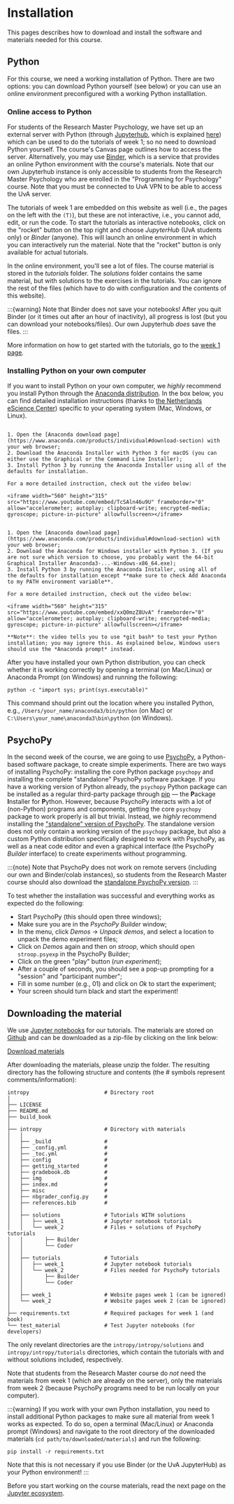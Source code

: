 # Installation
This pages describes how to download and install the software and materials needed for this course.

## Python
For this course, we need a working installation of Python. There are two options: you can download Python yourself (see below) or you can use an online environment preconfigured with a working Python installlation. 

### Online access to Python
For students of the Research Master Psychology, we have set up an external server with Python (through [Jupyterhub](https://jupyter.org/hub), which is explained [here](jupyter.md)) which can be used to do the tutorials of week 1; so no need to download Python yourself. The course's Canvas page outlines how to access the server. Alternatively, you may use [Binder](https://mybinder.org/), which is a service that provides an online Python environment with the course's materials. Note that our own Jupyterhub instance is only accessible to students from the Research Master Psychology who are enrolled in the "Programming for Psychology" course. Note that you must be connected to UvA VPN to be able to access the UvA server.

The tutorials of week 1 are embedded on this website as well (i.e., the pages on the left with the `(T)`), but these are not interactive, i.e., you cannot add, edit, or run the code. To start the tutorials as interactive notebooks, click on the "rocket" button on the top right and choose *JupyterHub* (UvA students only) or *Binder* (anyone). This will launch an online environment in which you can interactively run the material. Note that the "rocket" button is only available for actual tutorials.

In the online environment, you'll see a lot of files. The course material is stored in the *tutorials* folder. The *solutions* folder contains the same material, but with solutions to the exercises in the tutorials. You can ignore the rest of the files (which have to do with configuration and the contents of this website).

:::{warning}
Note that Binder does not save your notebooks! After you quit Binder (or it times out after an hour of inactivity), all progress is lost (but you can download your notebooks/files). Our own Jupyterhub *does* save the files.
:::

More information on how to get started with the tutorials, go to the [week 1 page](../week_1/python.md).

### Installing Python on your own computer
If you want to install Python on your own computer, we *highly* recommend you install Python through the [Anaconda distribution](https://www.anaconda.com/products/individual). In the box below, you can find detailed installation instructions (thanks to [the Netherlands eScience Center](https://escience-academy.github.io/2020-12-07-parallel-python/)) specific to your operating system (Mac, Windows, or Linux).

```{tabbed} Mac

1. Open the [Anaconda download page](https://www.anaconda.com/products/individual#download-section) with your web browser;
2. Download the Anaconda Installer with Python 3 for macOS (you can either use the Graphical or the Command Line Installer);
3. Install Python 3 by running the Anaconda Installer using all of the defaults for installation.

For a more detailed instruction, check out the video below:

<iframe width="560" height="315" src="https://www.youtube.com/embed/TcSAln46u9U" frameborder="0" allow="accelerometer; autoplay; clipboard-write; encrypted-media; gyroscope; picture-in-picture" allowfullscreen></iframe>
```

```{tabbed} Windows

1. Open the [Anaconda download page](https://www.anaconda.com/products/individual#download-section) with your web browser;
2. Download the Anaconda for Windows installer with Python 3. (If you are not sure which version to choose, you probably want the 64-bit Graphical Installer Anaconda3-...-Windows-x86_64.exe);
3. Install Python 3 by running the Anaconda Installer, using all of the defaults for installation except **make sure to check Add Anaconda to my PATH environment variable**.

For a more detailed instruction, check out the video below:

<iframe width="560" height="315" src="https://www.youtube.com/embed/xxQ0mzZ8UvA" frameborder="0" allow="accelerometer; autoplay; clipboard-write; encrypted-media; gyroscope; picture-in-picture" allowfullscreen></iframe>

**Note**: the video tells you to use *git bash* to test your Python installation; you may ignore this. As explained below, Windows users should use the *Anaconda prompt* instead.
```

After you have installed your own Python distribution, you can check whether it is working correctly by opening a terminal (on Mac/Linux) or Anaconda Prompt (on Windows) and running the following:

```
python -c "import sys; print(sys.executable)"
```

This command should print out the location where you installed Python, e.g., `/Users/your_name/anaconda3/bin/python` (on Mac) or `C:\Users\your_name\anaconda3\bin\python` (on Windows). 

## PsychoPy
In the second week of the course, we are going to use [PsychoPy](https://www.psychopy.org/), a Python-based software package, to create simple experiments. There are two ways of installing PsychoPy: installing the core Python package `psychopy` and installing the complete "standalone" PsychoPy software package. If you have a working version of Python already, the `psychopy` Python package can be installed as a regular third-party package through [pip](https://packaging.python.org/tutorials/installing-packages/) &mdash; the **P**ackage **I**nstaller for **P**ython. However, because PsychoPy interacts with a lot of (non-Python) programs and components, getting the core `psychopy` package to work properly is all but trivial. Instead, we *highly* recommend installing the ["standalone" version of PsychoPy](https://www.psychopy.org/download.html). The standalone version does not only contain a working version of the `psychopy` package, but also a custom Python distribution specifically designed to work with PsychoPy, as well as a neat code editor and even a graphical interface (the PsychoPy *Builder* interface) to create experiments without programming.

:::{note}
Note that PsychoPy does not work on remote servers (including our own and Binder/colab instances), so students from the Research Master course should also download the [standalone PsychoPy version](https://www.psychopy.org/).
:::

To test whether the installation was successful and everything works as expected do the following:

* Start PsychoPy (this should open three windows);
* Make sure you are in the *PsychoPy Builder* window;
* In the menu, click *Demos* &rarr; *Unpack demos*, and select a location to unpack the demo experiment files;
* Click on *Demos* again and then on *stroop*, which should open `stroop.psyexp` in the PsychoPy Builder;
* Click on the green "play" button (*run experiment*);
* After a couple of seconds, you should see a pop-up prompting for a "session" and "participant number";
* Fill in some number (e.g., 01) and click on *Ok* to start the experiment;
* Your screen should turn black and start the experiment!

## Downloading the material
We use [Jupyter notebooks](https://jupyter.org/) for our tutorials. The materials are stored on [Github](https://github.com/lukassnoek/introPy) and can be downloaded as a zip-file by clicking on the link below:

[Download materials](https://github.com/lukassnoek/introPy/archive/master.zip)

After downloading the materials, please unzip the folder. The resulting directory has the following structure and contents (the # symbols represent comments/information):

```
intropy                        # Directory root
│                        
├── LICENSE                                      
├── README.md
├── build_book
│
├── intropy                    # Directory with materials
│   │
│   ├── _build                 #
│   ├── _config.yml            #
│   ├── _toc.yml               #
│   ├── config                 #
│   ├── getting_started        #
│   ├── gradebook.db           #
│   ├── img                    #
│   ├── index.md               #
│   ├── misc                   #
│   ├── nbgrader_config.py     #
│   ├── references.bib         #
│   │
│   ├── solutions              # Tutorials WITH solutions
│   │   ├── week_1             # Jupyter notebook tutorials
│   │   └── week_2             # Files + solutions of PsychoPy tutorials
│   │       ├── Builder
│   │       └── Coder
│   │
│   ├── tutorials              # Tutorials
│   │   ├── week_1             # Jupyter notebook tutorials
│   │   └── week_2             # Files needed for PsychoPy tutorials
│   │       ├── Builder
│   │       └── Coder
│   │
│   ├── week_1                 # Website pages week 1 (can be ignored)
│   └── week_2                 # Website pages week 2 (can be ignored)
│
├── requirements.txt           # Required packages for week 1 (and book)
└── test_material              # Test Jupyter notebooks (for developers)
```

The only revelant directories are the `intropy/intropy/solutions` and `intropy/intropy/tutorials` directories, which contain the tutorials with and without solutions included, respectively.

Note that students from the Research Master course do *not* need the materials from week 1 (which are already on the server), only the materials from week 2 (because PsychoPy programs need to be run locally on your computer).

:::{warning}
If you work with your own Python installation, you need to install additional Python packages to make sure all material from week 1 works as expected. To do so, open a terminal (Mac/Linux) or Anaconda prompt (Windows)
and navigate to the root directory of the downloaded materials (`cd path/to/downloaded/materials`) and run the following:

    pip install -r requirements.txt

Note that this is not necessary if you use Binder (or the UvA JupyterHub) as your Python environment!
:::

Before you start working on the course materials, read the next page on the [Jupyter ecosystem](jupyter.md).